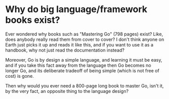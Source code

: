 # Why do big language/framework books exist?

Ever wondered why books such as "Mastering Go" (798 pages) exist? Like, does anybody really read them from cover to cover? I don't think anyone on Earth just picks it up and reads it like this, and if you want to use it as a handbook, why not just read the documentation instead? 

Moreover, Go is by design a simple language, and learning it must be easy, and if you take this fact away from the language then Go becomes no longer Go, and its deliberate tradeoff of being simple (which is not free of cost) is gone.

Then why would you ever need a 800-page long book to master Go, isn't it, by the very fact, an opposite thing to the language design? 
